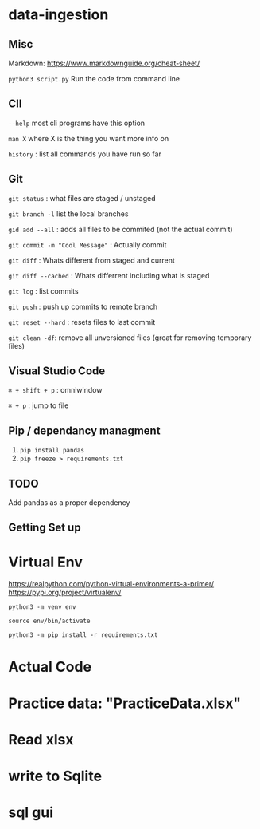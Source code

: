 # data-ingestion

## Misc
Markdown: https://www.markdownguide.org/cheat-sheet/

`python3 script.py` Run the code from command line

## ClI
`--help` most cli programs have this option

`man X` where X is the thing you want more info on

`history` : list all commands you have run so far

## Git
`git status` : what files are staged / unstaged

`git branch -l` list the local branches

`gid add --all` : adds all files to be commited (not the actual commit)

`git commit -m "Cool Message"` : Actually commit

`git diff` : Whats different from staged and current

`git diff --cached` : Whats differrent including what is staged

`git log` : list commits

`git push` : push up commits to remote branch

`git reset --hard` : resets files to last commit

`git clean -df`: remove all unversioned files (great for removing temporary files)

## Visual Studio Code

`⌘ + shift + p` : omniwindow

`⌘ + p` : jump to file

## Pip  / dependancy managment

1. `pip install pandas`
2. `pip freeze > requirements.txt`

## TODO

Add pandas as a proper dependency 

## Getting Set up

# Virtual Env
https://realpython.com/python-virtual-environments-a-primer/
https://pypi.org/project/virtualenv/

`python3 -m venv env`

`source env/bin/activate`

`python3 -m pip install -r requirements.txt`

# Actual Code

# Practice data: "PracticeData.xlsx"
# Read xlsx
# write to Sqlite
# sql gui 